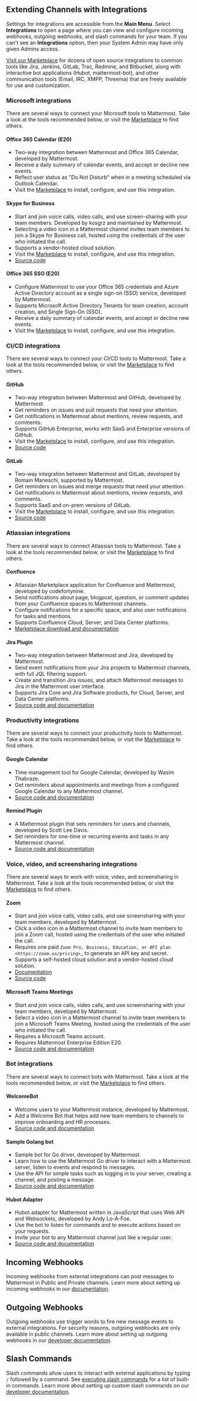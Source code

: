 ## Extending Channels with Integrations

Settings for integrations are accessible from the **Main Menu**. Select **Integrations** to open a page where you can view and configure incoming webhooks, outgoing webhooks, and slash commands for your team. If you can't see an **Integrations** option, then your System Admin may have only given Admins access.

[Visit our Marketplace](https://mattermost.com/marketplace/) for dozens of open source integrations to common tools like Jira, Jenkins, GitLab, Trac, Redmine, and Bitbucket, along with interactive bot applications (Hubot, mattermost-bot), and other communication tools (Email, IRC, XMPP, Threema) that are freely available for use and customization.

### Microsoft integrations

There are several ways to connect your Microsoft tools to Mattermost. Take a look at the tools recommended below, or visit the [Marketplace](https://mattermost.com/marketplace/) to find others.

#### Office 365 Calendar (E20)

- Two-way integration between Mattermost and Office 365 Calendar, developed by Mattermost.
- Receive a daily summary of calendar events, and accept or decline new events.
- Reflect user status as "Do Not Disturb" when in a meeting scheduled via Outlook Calendar.
- Visit the [Marketplace](https://mattermost.com/marketplace/) to install, configure, and use this integration.

#### Skype for Business

- Start and join voice calls, video calls, and use screen-sharing with your team members. Developed by kosgrz and maintained by Mattermost.
- Selecting a video icon in a Mattermost channel invites team members to join a Skype for Business call, hosted using the credentials of the user who initiated the call.
- Supports a vendor-hosted cloud solution.
- Visit the [Marketplace](https://mattermost.com/marketplace/) to install, configure, and use this integration.
- [Source code](https://github.com/mattermost/mattermost-plugin-skype4business)

#### Office 365 SSO (E20)

- Configure Mattermost to use your Office 365 credentials and Azure Active Directory account as a single sign-on (SSO) service, developed by Mattermost.
- Supports Microsoft Active Directory Tenants for team creation, account creation, and Single Sign-On (SSO).
- Receive a daily summary of calendar events, and accept or decline new events.
- Visit the [Marketplace](https://mattermost.com/marketplace/) to install, configure, and use this integration.

### CI/CD integrations

There are several ways to connect your CI/CD tools to Mattermost. Take a look at the tools recommended below, or visit the [Marketplace](https://mattermost.com/marketplace/) to find others.

#### GitHub

 - Two-way integration between Mattermost and GitHub, developed by Mattermost.
 - Get reminders on issues and pull requests that need your attention.
 - Get notifications in Mattermost about mentions, review requests, and comments.
 - Supports GitHub Enterprise, works with SaaS and Enterprise versions of GitHub.
 - Visit the [Marketplace](https://mattermost.com/marketplace/) to install, configure, and use this integration.
 - [Source code](https://github.com/mattermost/mattermost-plugin-github)

#### GitLab

 - Two-way integration between Mattermost and GitLab, developed by Romain Maneschi, supported by Mattermost.
 - Get reminders on issues and merge requests that need your attention.
 - Get notifications in Mattermost about mentions, review requests, and comments.
 - Supports SaaS and on-prem versions of GitLab.
 - Visit the [Marketplace](https://mattermost.com/marketplace/) to install, configure, and use this integration.
 - [Source code](https://github.com/mattermost/mattermost-plugin-gitlab)

### Atlassian integrations

There are several ways to connect Atlassian tools to Mattermost. Take a look at the tools recommended below, or visit the [Marketplace](https://mattermost.com/marketplace/) to find others.

#### Confluence

- Atlassian Marketplace application for Confluence and Mattermost, developed by codefortynine.
- Send notifications about page, blogpost, question, or comment updates from your Confluence spaces to Mattermost channels.
- Configure notifications for a specific space, and also user notifications for tasks and mentions.
- Supports Confluence Cloud, Server, and Data Center platforms.
- [Marketplace download and documentation](https://marketplace.atlassian.com/apps/1222417/mattermost-connector-for-confluence)

#### Jira Plugin

- Two-way integration between Mattermost and Jira, developed by Mattermost.
- Send event notifications from your Jira projects to Mattermost channels, with full JQL filtering support.
- Create and transition Jira issues, and attach Mattermost messages to Jira in the Mattermost user interface.
- Supports Jira Core and Jira Software products, for Cloud, Server, and Data Center platforms.
- [Source code and documentation](https://github.com/mattermost/mattermost-plugin-jira)

### Productivity integrations

There are several ways to connect your productivity tools to Mattermost. Take a look at the tools recommended below, or visit the [Marketplace](https://mattermost.com/marketplace/) to find others.

#### Google Calendar

 - Time management tool for Google Calendar, developed by Wasim Thabraze.
 - Get reminders about appointments and meetings from a configured Google Calendar to any Mattermost channel.
 - [Source code and documentation](https://github.com/waseem18/mattermost-plugin-google-calendar)

#### Remind Plugin

 - A Mattermost plugin that sets reminders for users and channels, developed by Scott Lee Davis.
 - Set reminders for one-time or recurring events and tasks in any Mattermost channel.
 - [Source code and documentation](https://github.com/scottleedavis/mattermost-plugin-remind)

### Voice, video, and screensharing integrations

There are several ways to work with voice, video, and screensharing in Mattermost. Take a look at the tools recommended below, or visit the [Marketplace](https://mattermost.com/marketplace/) to find others.

#### Zoom

- Start and join voice calls, video calls, and use screensharing with your team members, developed by Mattermost.
- Click a video icon in a Mattermost channel to invite team members to join a Zoom call, hosted using the credentials of the user who initiated the call.
- Requires one paid `Zoom Pro, Business, Education, or API plan <https://zoom.us/pricing>`_ to generate an API key and secret.
- Supports a self-hosted cloud solution and a vendor-hosted cloud solution.
- [Documentation](https://mattermost.gitbook.io/plugin-zoom/)
- [Source code](https://github.com/mattermost/mattermost-plugin-zoom)

#### Microsoft Teams Meetings

- Start and join voice calls, video calls, and use screensharing with your team members, developed by Mattermost.
- Select a video icon in a Mattermost channel to invite team members to join a Microsoft Teams Meeting, hosted using the credentials of the user who initiated the call.
- Requires a Microsoft Teams account.
- Requires Mattermost Enterprise Edition E20.
- [Source code and documentation](https://github.com/mattermost/mattermost-plugin-msteams-meetings)

### Bot integrations

There are several ways to connect bots with Mattermost. Take a look at the tools recommended below, or visit the [Marketplace](https://mattermost.com/marketplace/) to find others.

#### WelcomeBot

- Welcome users to your Mattermost instance, developed by Mattermost.
- Add a Welcome Bot that helps add new team members to channels to improve onboarding and HR processes.
- [Source code and documentation](https://github.com/mattermost/mattermost-plugin-welcomebot)

#### Sample Golang bot

- Sample bot for Go driver, developed by Mattermost.
- Learn how to use the Mattermost Go driver to interact with a Mattermost server, listen to events and respond to messages.
- Use the API for simple tasks such as logging in to your server, creating a channel, and posting a message.
- [Source code and documentation](https://github.com/mattermost/mattermost-bot-sample-golang)

#### Hubot Adapter

- Hubot adapter for Mattermost written in JavaScript that uses Web API and Websockets, developed by Andy Lo-A-Foe.
- Use the bot to listen for commands and to execute actions based on your requests.
- Invite your bot to any Mattermost channel just like a regular user.
- [Source code and documentation](https://github.com/loafoe/hubot-matteruser)

## Incoming Webhooks

Incoming webhooks from external integrations can post messages to Mattermost in Public and Private channels. Learn more about setting up incoming webhooks in our [documentation](https://developers.mattermost.com/integrate/admin-guide/admin-webhooks-incoming/).

## Outgoing Webhooks

Outgoing webhooks use trigger words to fire new message events to external integrations. For security reasons, outgoing webhooks are only available in public channels. Learn more about setting up outgoing webhooks in our [developer documentation](https://developers.mattermost.com/integrate/other-integrations/outgoing-webhooks/).

## Slash Commands

Slash commands allow users to interact with external applications by typing `/` followed by a command. See [executing slash commands](https://docs.mattermost.com/messaging/executing-slash-commands.html) for a list of built-in commands. Learn more about setting up custom slash commands on our [developer documentation](https://developers.mattermost.com/integrate/other-integrations/slash-commands/).
